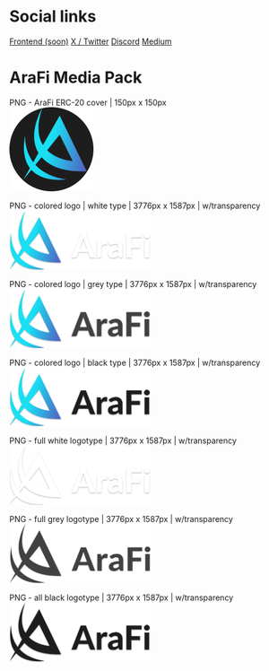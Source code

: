 # Social links
<a href="https://arafi.app" target="_blank">Frontend (soon)</a> 
<a href="https://x.com/AraFiECO" target="_blank">X / Twitter</a> 
<a href="https://https://discord.gg/YTaVgNkCB8" target="_blank">Discord</a> 
<a href="https://ara-fi.medium.com" target="_blank">Medium</a> 

# AraFi Media Pack

PNG - AraFi ERC-20 cover | 150px x 150px <br />
<img src="https://github.com/AraFiEco/mediapack/blob/main/AraFi_tokenlogo_c150x150px.png">

PNG - colored logo | white type | 3776px x 1587px | w/transparency   <br />
<img src="https://github.com/AraFiEco/mediapack/blob/main/AraFi_C_W.png" width="50%">

PNG - colored logo | grey type | 3776px x 1587px | w/transparency <br />
<img src="https://github.com/AraFiEco/mediapack/blob/main/AraFi_C_G.png" width="50%">

PNG - colored logo | black type | 3776px x 1587px | w/transparency <br />
<img src="https://github.com/AraFiEco/mediapack/blob/main/AraFi_C_B.png" width="50%">

PNG - full white logotype | 3776px x 1587px | w/transparency <br />
<img src="https://github.com/AraFiEco/mediapack/blob/main/AraFi_W_W.png" width="50%">

 PNG - full grey logotype | 3776px x 1587px | w/transparency <br />
<img src="https://github.com/AraFiEco/mediapack/blob/main/AraFi dark grey.png" width="50%">

PNG - all black logotype | 3776px x 1587px | w/transparency <br />
<img src="https://github.com/AraFiEco/mediapack/blob/main/AraFi_B_B.png" width="50%">



